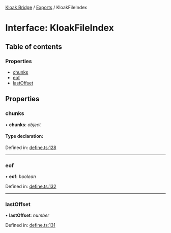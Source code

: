 [Kloak Bridge](../README.md) / [Exports](../modules.md) / KloakFileIndex

# Interface: KloakFileIndex

## Table of contents

### Properties

- [chunks](kloakfileindex.md#chunks)
- [eof](kloakfileindex.md#eof)
- [lastOffset](kloakfileindex.md#lastoffset)

## Properties

### chunks

• **chunks**: *object*

#### Type declaration:

Defined in: [define.ts:128](https://github.com/CoNET-project/kloak-bridge/blob/fcc364f/src/define.ts#L128)

___

### eof

• **eof**: *boolean*

Defined in: [define.ts:132](https://github.com/CoNET-project/kloak-bridge/blob/fcc364f/src/define.ts#L132)

___

### lastOffset

• **lastOffset**: *number*

Defined in: [define.ts:131](https://github.com/CoNET-project/kloak-bridge/blob/fcc364f/src/define.ts#L131)
